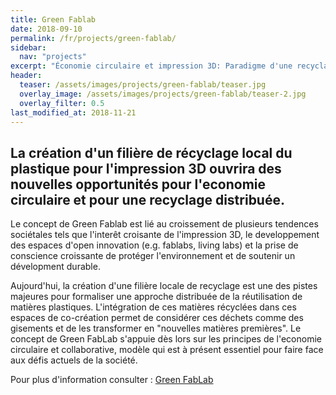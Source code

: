 ```yaml
---
title: Green Fablab
date: 2018-09-10
permalink: /fr/projects/green-fablab/
sidebar:
  nav: "projects"
excerpt: "Économie circulaire et impression 3D: Paradigme d'une recyclage local et distribué"
header:
  teaser: /assets/images/projects/green-fablab/teaser.jpg
  overlay_image: /assets/images/projects/green-fablab/teaser-2.jpg
  overlay_filter: 0.5
last_modified_at: 2018-11-21
---
```


## La création d'un filière de récyclage local du plastique pour l'impression 3D ouvrira des nouvelles opportunités pour l'economie circulaire et pour une recyclage distribuée.

Le concept de Green Fablab est lié au croissement de plusieurs tendences sociétales tels que l'interêt croisante de l'impression 3D, le developpement des espaces d'open innovation (e.g. fablabs, living labs) et la prise de conscience croissante de protéger l'environnement et de soutenir un dévelopment durable. 

Aujourd'hui, la création d'une filière locale de recyclage est une des pistes majeures pour formaliser une approche distribuée de la réutilisation de matières plastiques. L'intégration de ces matières récyclées dans ces espaces de co-création permet de considérer ces déchets comme des gisements et de les transformer en "nouvelles matières premières". 
Le concept de Green FabLab s'appuie dès lors sur les principes de l'economie circulaire et collaborative, modèle qui est à présent essentiel pour faire face aux défis actuels de la société.

Pour plus d'information consulter : [Green FabLab](http://lf2l.fr/fr/projects/green-fablab/)

